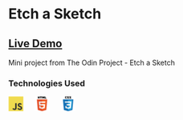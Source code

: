 # Etch a Sketch

## [Live Demo](https://petr-simik.github.io/Etch-a-Sketch/)

 Mini project from The Odin Project - Etch a Sketch

### Technologies Used 

<img src="https://raw.githubusercontent.com/devicons/devicon/master/icons/javascript/javascript-original.svg" alt="javascript" width="30" height="30"/> &emsp; <img src="https://raw.githubusercontent.com/devicons/devicon/master/icons/html5/html5-original-wordmark.svg" alt="html5" width="30" height="30"/> &emsp; <img src="https://raw.githubusercontent.com/devicons/devicon/master/icons/css3/css3-original-wordmark.svg" alt="css3" width="30" height="30"/>
